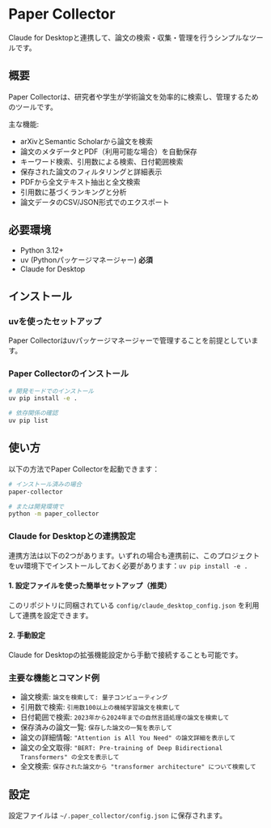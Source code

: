 # Paper Collector

Claude for Desktopと連携して、論文の検索・収集・管理を行うシンプルなツールです。

## 概要

Paper Collectorは、研究者や学生が学術論文を効率的に検索し、管理するためのツールです。

主な機能:
- arXivとSemantic Scholarから論文を検索
- 論文のメタデータとPDF（利用可能な場合）を自動保存
- キーワード検索、引用数による検索、日付範囲検索
- 保存された論文のフィルタリングと詳細表示
- PDFから全文テキスト抽出と全文検索
- 引用数に基づくランキングと分析
- 論文データのCSV/JSON形式でのエクスポート

## 必要環境

- Python 3.12+
- uv (Pythonパッケージマネージャー) **必須**
- Claude for Desktop

## インストール

### uvを使ったセットアップ

Paper Collectorはuvパッケージマネージャーで管理することを前提としています。

### Paper Collectorのインストール

```bash
# 開発モードでのインストール
uv pip install -e .

# 依存関係の確認
uv pip list
```

## 使い方

以下の方法でPaper Collectorを起動できます：

```bash
# インストール済みの場合
paper-collector

# または開発環境で
python -m paper_collector
```

### Claude for Desktopとの連携設定

連携方法は以下の2つがあります。いずれの場合も連携前に、このプロジェクトをuv環境下でインストールしておく必要があります：`uv pip install -e .`

#### 1. 設定ファイルを使った簡単セットアップ（推奨）

このリポジトリに同梱されている `config/claude_desktop_config.json` を利用して連携を設定できます。

#### 2. 手動設定

Claude for Desktopの拡張機能設定から手動で接続することも可能です。

### 主要な機能とコマンド例

- 論文検索: `論文を検索して: 量子コンピューティング`
- 引用数で検索: `引用数100以上の機械学習論文を検索して`
- 日付範囲で検索: `2023年から2024年までの自然言語処理の論文を検索して`
- 保存済みの論文一覧: `保存した論文の一覧を表示して`
- 論文の詳細情報: `"Attention is All You Need" の論文詳細を表示して`
- 論文の全文取得: `"BERT: Pre-training of Deep Bidirectional Transformers" の全文を表示して`
- 全文検索: `保存された論文から "transformer architecture" について検索して`

## 設定

設定ファイルは `~/.paper_collector/config.json` に保存されます。
